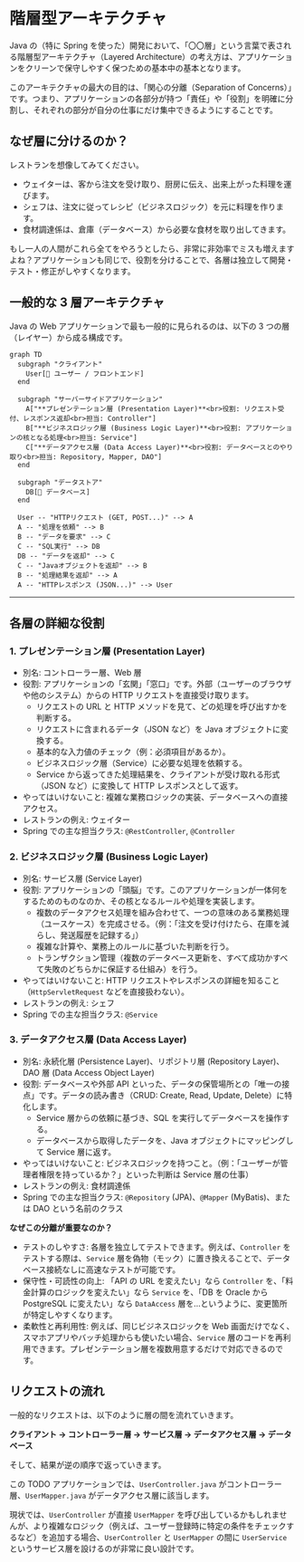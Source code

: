 # 階層型アーキテクチャ

Java の（特に Spring を使った）開発において、「〇〇層」という言葉で表される階層型アーキテクチャ（Layered Architecture）の考え方は、アプリケーションをクリーンで保守しやすく保つための基本中の基本となります。

このアーキテクチャの最大の目的は、「関心の分離（Separation of Concerns）」です。つまり、アプリケーションの各部分が持つ「責任」や「役割」を明確に分割し、それぞれの部分が自分の仕事にだけ集中できるようにすることです。

## なぜ層に分けるのか？

レストランを想像してみてください。

- ウェイターは、客から注文を受け取り、厨房に伝え、出来上がった料理を運びます。
- シェフは、注文に従ってレシピ（ビジネスロジック）を元に料理を作ります。
- 食材調達係は、倉庫（データベース）から必要な食材を取り出してきます。

もし一人の人間がこれら全てをやろうとしたら、非常に非効率でミスも増えますよね？アプリケーションも同じで、役割を分けることで、各層は独立して開発・テスト・修正がしやすくなります。

## 一般的な 3 層アーキテクチャ

Java の Web アプリケーションで最も一般的に見られるのは、以下の 3 つの層（レイヤー）から成る構成です。

```mermaid
graph TD
  subgraph "クライアント"
    User[👤 ユーザー / フロントエンド]
  end

  subgraph "サーバーサイドアプリケーション"
    A["**プレゼンテーション層 (Presentation Layer)**<br>役割: リクエスト受付、レスポンス返却<br>担当: Controller"]
    B["**ビジネスロジック層 (Business Logic Layer)**<br>役割: アプリケーションの核となる処理<br>担当: Service"]
    C["**データアクセス層 (Data Access Layer)**<br>役割: データベースとのやり取り<br>担当: Repository, Mapper, DAO"]
  end

  subgraph "データストア"
    DB[💾 データベース]
  end

  User -- "HTTPリクエスト (GET, POST...)" --> A
  A -- "処理を依頼" --> B
  B -- "データを要求" --> C
  C -- "SQL実行" --> DB
  DB -- "データを返却" --> C
  C -- "Javaオブジェクトを返却" --> B
  B -- "処理結果を返却" --> A
  A -- "HTTPレスポンス (JSON...)" --> User
```

---

## 各層の詳細な役割

### 1. プレゼンテーション層 (Presentation Layer)

- 別名: コントローラー層、Web 層
- 役割: アプリケーションの「玄関」「窓口」です。外部（ユーザーのブラウザや他のシステム）からの HTTP リクエストを直接受け取ります。
  - リクエストの URL と HTTP メソッドを見て、どの処理を呼び出すかを判断する。
  - リクエストに含まれるデータ（JSON など）を Java オブジェクトに変換する。
  - 基本的な入力値のチェック（例：必須項目があるか）。
  - ビジネスロジック層（Service）に必要な処理を依頼する。
  - Service から返ってきた処理結果を、クライアントが受け取れる形式（JSON など）に変換して HTTP レスポンスとして返す。
- やってはいけないこと: 複雑な業務ロジックの実装、データベースへの直接アクセス。
- レストランの例え: ウェイター
- Spring での主な担当クラス: `@RestController`, `@Controller`

### 2. ビジネスロジック層 (Business Logic Layer)

- 別名: サービス層 (Service Layer)
- 役割: アプリケーションの「頭脳」です。このアプリケーションが一体何をするためのものなのか、その核となるルールや処理を実装します。
  - 複数のデータアクセス処理を組み合わせて、一つの意味のある業務処理（ユースケース）を完成させる。（例：「注文を受け付けたら、在庫を減らし、発送履歴を記録する」）
  - 複雑な計算や、業務上のルールに基づいた判断を行う。
  - トランザクション管理（複数のデータベース更新を、すべて成功かすべて失敗のどちらかに保証する仕組み）を行う。
- やってはいけないこと: HTTP リクエストやレスポンスの詳細を知ること（`HttpServletRequest` などを直接扱わない）。
- レストランの例え: シェフ
- Spring での主な担当クラス: `@Service`

### 3. データアクセス層 (Data Access Layer)

- 別名: 永続化層 (Persistence Layer)、リポジトリ層 (Repository Layer)、DAO 層 (Data Access Object Layer)
- 役割: データベースや外部 API といった、データの保管場所との「唯一の接点」です。データの読み書き（CRUD: Create, Read, Update, Delete）に特化します。
  - Service 層からの依頼に基づき、SQL を実行してデータベースを操作する。
  - データベースから取得したデータを、Java オブジェクトにマッピングして Service 層に返す。
- やってはいけないこと:
  ビジネスロジックを持つこと。（例：「ユーザーが管理者権限を持っているか？」といった判断は Service 層の仕事）
- レストランの例え: 食材調達係
- Spring での主な担当クラス: `@Repository` (JPA)、`@Mapper` (MyBatis)、または DAO という名前のクラス

**なぜこの分離が重要なのか？**

- テストのしやすさ: 各層を独立してテストできます。例えば、`Controller` をテストする際は、`Service` 層を偽物（モック）に置き換えることで、データベース接続なしに高速なテストが可能です。
- 保守性・可読性の向上: 「API の URL を変えたい」なら `Controller` を、「料金計算のロジックを変えたい」なら `Service` を、「DB を Oracle から PostgreSQL に変えたい」なら `DataAccess` 層を…というように、変更箇所が特定しやすくなります。
- 柔軟性と再利用性: 例えば、同じビジネスロジックを Web 画面だけでなく、スマホアプリやバッチ処理からも使いたい場合、`Service` 層のコードを再利用できます。プレゼンテーション層を複数用意するだけで対応できるのです。

## リクエストの流れ

一般的なリクエストは、以下のように層の間を流れていきます。

**クライアント → コントローラー層 → サービス層 → データアクセス層 → データベース**

そして、結果が逆の順序で返っていきます。

この TODO アプリケーションでは、`UserController.java` がコントローラー層、`UserMapper.java` がデータアクセス層に該当します。

現状では、`UserController` が直接 `UserMapper` を呼び出しているかもしれませんが、より複雑なロジック（例えば、ユーザー登録時に特定の条件をチェックするなど）を追加する場合、`UserController` と `UserMapper` の間に `UserService` というサービス層を設けるのが非常に良い設計です。

